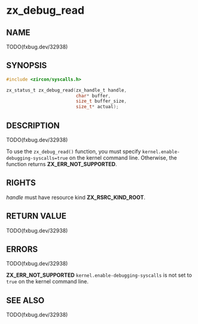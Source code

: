 # zx_debug_read

## NAME

<!-- Updated by update-docs-from-abigen, do not edit. -->

TODO(fxbug.dev/32938)

## SYNOPSIS

<!-- Updated by update-docs-from-abigen, do not edit. -->

```c
#include <zircon/syscalls.h>

zx_status_t zx_debug_read(zx_handle_t handle,
                          char* buffer,
                          size_t buffer_size,
                          size_t* actual);
```

## DESCRIPTION

TODO(fxbug.dev/32938)

To use the `zx_debug_read()` function, you must specify
`kernel.enable-debugging-syscalls=true` on the kernel command line. Otherwise,
the function returns **ZX_ERR_NOT_SUPPORTED**.

## RIGHTS

<!-- Updated by update-docs-from-abigen, do not edit. -->

*handle* must have resource kind **ZX_RSRC_KIND_ROOT**.

## RETURN VALUE

TODO(fxbug.dev/32938)

## ERRORS

TODO(fxbug.dev/32938)

**ZX_ERR_NOT_SUPPORTED**  `kernel.enable-debugging-syscalls` is not set to `true`
on the kernel command line.

## SEE ALSO

TODO(fxbug.dev/32938)
